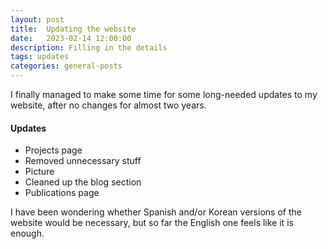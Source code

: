 ```yaml
---
layout: post
title:  Updating the website
date:   2023-02-14 12:00:00
description: Filling in the details
tags: updates
categories: general-posts
---
```

I finally managed to make some time for some long-needed updates to my website, after no changes for almost two years.

#### Updates
<ul>
    <li>Projects page</li>
    <li>Removed unnecessary stuff</li>
    <li>Picture</li>
    <li>Cleaned up the blog section</li>
    <li>Publications page</li>
</ul>

I have been wondering whether Spanish and/or Korean versions of the website would be necessary, but so far the English one feels like it is enough.


